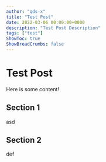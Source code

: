 ```yaml
---
author: "qds-x"
title: "Test Post"
date: 2022-03-06 00:00:00+0000
description: "Test Post Description"
tags: ["test"]
ShowToc: true
ShowBreadCrumbs: false
---
```


# Test Post

Here is some content!

## Section 1
asd
## Section 2
def